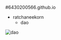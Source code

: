 #6430200566.github.io

- ratchaneekorn 
  - dao
 
  
![dao](https://github.com/user-attachments/assets/cc1018aa-b2d2-4de4-bd8b-7c1b4d12cbd6)










